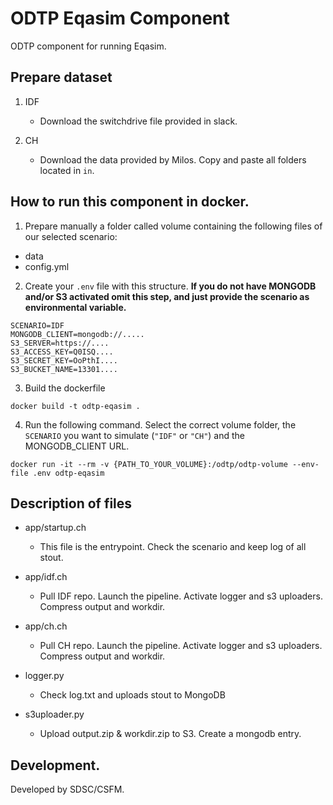 # ODTP Eqasim Component
ODTP component for running Eqasim. 


## Prepare dataset

1. IDF
    - Download the switchdrive file provided in slack. 

2. CH
    - Download the data provided by Milos. Copy and paste all folders located in `` in ``. 

## How to run this component in docker. 

1. Prepare manually a folder called volume containing the following files of our selected scenario:

- data
- config.yml 

2. Create your `.env` file with this structure. **If you do not have MONGODB and/or S3 activated omit this step, and just provide the scenario as environmental variable.**

```
SCENARIO=IDF
MONGODB_CLIENT=mongodb://.....
S3_SERVER=https://....
S3_ACCESS_KEY=Q0ISQ....
S3_SECRET_KEY=OoPthI....
S3_BUCKET_NAME=13301....
```

3. Build the dockerfile 

```
docker build -t odtp-eqasim .
```

4. Run the following command. Select the correct volume folder, the `SCENARIO` you want to simulate (`"IDF"` or `"CH"`) and the MONGODB_CLIENT URL. 

```
docker run -it --rm -v {PATH_TO_YOUR_VOLUME}:/odtp/odtp-volume --env-file .env odtp-eqasim
```

## Description of files

- app/startup.ch
    - This file is the entrypoint. Check the scenario and keep log of all stout. 
- app/idf.ch
    - Pull IDF repo. Launch the pipeline. Activate logger and s3 uploaders. Compress output and workdir. 
- app/ch.ch
    - Pull CH repo. Launch the pipeline. Activate logger and s3 uploaders. Compress output and workdir. 

- logger.py
    - Check log.txt and uploads stout to MongoDB
- s3uploader.py
    - Upload output.zip & workdir.zip to S3. Create a mongodb entry. 

## Development. 

Developed by SDSC/CSFM.



